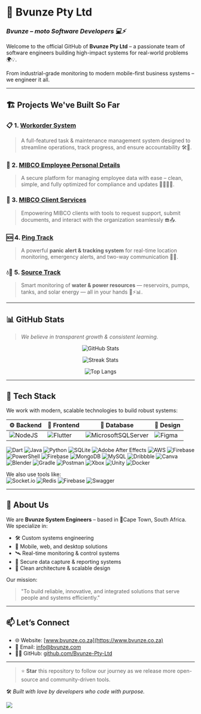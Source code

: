 # 🚀 Bvunze Pty Ltd

### *Bvunze – moto Software Developers 💻⚡️*

Welcome to the official GitHub of **Bvunze Pty Ltd** – a passionate team of software engineers building high-impact systems for real-world problems 🌍💡. 

From industrial-grade monitoring to modern mobile-first business systems – we engineer it all.

---

## 🏗️ Projects We've Built So Far

### 📋 1. [Workorder System](#)
> A full-featured task & maintenance management system designed to streamline operations, track progress, and ensure accountability 🛠️📆.

### 🧾 2. [MIBCO Employee Personal Details](#)
> A secure platform for managing employee data with ease – clean, simple, and fully optimized for compliance and updates 👨‍💼👩‍💼.

### 💬 3. [MIBCO Client Services](#)
> Empowering MIBCO clients with tools to request support, submit documents, and interact with the organization seamlessly ☎️📤.

### 🆘 4. [Ping Track](#)
> A powerful **panic alert & tracking system** for real-time location monitoring, emergency alerts, and two-way communication 📡🚨.

### 💧🔌 5. [Source Track](#)
> Smart monitoring of **water & power resources** — reservoirs, pumps, tanks, and solar energy — all in your hands 🌊⚡📊.

---

## 📊 GitHub Stats

> *We believe in transparent growth & consistent learning.*

<div align="center">

![GitHub Stats](https://github-readme-stats.vercel.app/api?username=Sly-Manyonga&theme=dark&hide_border=true&include_all_commits=true&count_private=true)

![Streak Stats](https://streak-stats.demolab.com/?user=Sly-Manyonga&theme=dark&hide_border=true)

![Top Langs](https://github-readme-stats.vercel.app/api/top-langs/?username=Sly-Manyonga&theme=dark&hide_border=true&layout=compact)

</div>

---

## 🧰 Tech Stack

We work with modern, scalable technologies to build robust systems:

| ⚙️ Backend  | 💙 Frontend  | 💾 Database | 🎨 Design |
|------------|--------------|-------------|-----------|
| ![NodeJS](https://img.shields.io/badge/node.js-6DA55F?style=for-the-badge&logo=node.js&logoColor=white) | ![Flutter](https://img.shields.io/badge/Flutter-%2302569B.svg?style=for-the-badge&logo=Flutter&logoColor=white) | ![MicrosoftSQLServer](https://img.shields.io/badge/Microsoft%20SQL%20Server-CC2927?style=for-the-badge&logo=microsoft%20sql%20server&logoColor=white) | ![Figma](https://img.shields.io/badge/figma-%23F24E1E.svg?style=for-the-badge&logo=figma&logoColor=white) |

![Dart](https://img.shields.io/badge/dart-%230175C2.svg?style=for-the-badge&logo=dart&logoColor=white) ![Java](https://img.shields.io/badge/java-%23ED8B00.svg?style=for-the-badge&logo=openjdk&logoColor=white) ![Python](https://img.shields.io/badge/python-3670A0?style=for-the-badge&logo=python&logoColor=ffdd54) ![SQLite](https://img.shields.io/badge/sqlite-%2307405e.svg?style=for-the-badge&logo=sqlite&logoColor=white) ![Adobe After Effects](https://img.shields.io/badge/Adobe%20After%20Effects-9999FF.svg?style=for-the-badge&logo=Adobe%20After%20Effects&logoColor=white) ![AWS](https://img.shields.io/badge/AWS-%23FF9900.svg?style=for-the-badge&logo=amazon-aws&logoColor=white) ![Firebase](https://img.shields.io/badge/firebase-%23039BE5.svg?style=for-the-badge&logo=firebase) ![PowerShell](https://img.shields.io/badge/PowerShell-%235391FE.svg?style=for-the-badge&logo=powershell&logoColor=white) ![Firebase](https://img.shields.io/badge/firebase-%23039BE5.svg?style=for-the-badge&logo=firebase) ![MongoDB](https://img.shields.io/badge/MongoDB-%234ea94b.svg?style=for-the-badge&logo=mongodb&logoColor=white) ![MySQL](https://img.shields.io/badge/mysql-4479A1.svg?style=for-the-badge&logo=mysql&logoColor=white) ![Dribbble](https://img.shields.io/badge/Dribbble-EA4C89?style=for-the-badge&logo=dribbble&logoColor=white) ![Canva](https://img.shields.io/badge/Canva-%2300C4CC.svg?style=for-the-badge&logo=Canva&logoColor=white) ![Blender](https://img.shields.io/badge/blender-%23F5792A.svg?style=for-the-badge&logo=blender&logoColor=white) ![Gradle](https://img.shields.io/badge/Gradle-02303A.svg?style=for-the-badge&logo=Gradle&logoColor=white) ![Postman](https://img.shields.io/badge/Postman-FF6C37?style=for-the-badge&logo=postman&logoColor=white) ![Xbox](https://img.shields.io/badge/xbox-%23107C10.svg?style=for-the-badge&logo=xbox&logoColor=white) ![Unity](https://img.shields.io/badge/unity-%23000000.svg?style=for-the-badge&logo=unity&logoColor=white) ![Docker](https://img.shields.io/badge/docker-%230db7ed.svg?style=for-the-badge&logo=docker&logoColor=white)

We also use tools like:  
![Socket.io](https://img.shields.io/badge/Socket.io-black?style=for-the-badge&logo=socket.io&badgeColor=010101)
![Redis](https://img.shields.io/badge/redis-%23DD0031.svg?style=for-the-badge&logo=redis&logoColor=white)
![Firebase](https://img.shields.io/badge/firebase-%23039BE5.svg?style=for-the-badge&logo=firebase)
![Swagger](https://img.shields.io/badge/-Swagger-%23Clojure?style=for-the-badge&logo=swagger&logoColor=white) 

---

## 🧠 About Us

We are **Bvunze System Engineers** – based in 📍Cape Town, South Africa. We specialize in:

- 🛠️ Custom systems engineering  
- 📲 Mobile, web, and desktop solutions  
- 🛰️ Real-time monitoring & control systems  
- 🔐 Secure data capture & reporting systems  
- 🧱 Clean architecture & scalable design  

Our mission:  
> "To build reliable, innovative, and integrated solutions that serve people and systems efficiently."

---

## 📫 Let’s Connect

- 🌐 Website: [www.bvunze.co.za](https://www.bvunze.co.za)
- 💌 Email: info@bvunze.com
- 🧑‍💻 GitHub: [github.com/Bvunze-Pty-Ltd](https://github.com/Bvunze-Pty-Ltd)

---

> ⭐ **Star** this repository to follow our journey as we release more open-source and community-driven tools.

🛠️ *Built with love by developers who code with purpose.*

[![](https://visitcount.itsvg.in/api?id=Sly-Manyonga&icon=0&color=0)](https://visitcount.itsvg.in)
